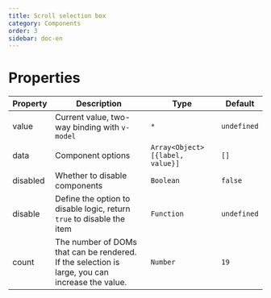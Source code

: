 ```yaml
---
title: Scroll selection box
category: Components
order: 3
sidebar: doc-en
---
```


# Properties

| Property | Description | Type | Default |
| --- | --- | --- | --- |
| value | Current value, two-way binding with `v-model` | `*` | `undefined` |
| data | Component options | `Array<Object> [{label, value}]` | `[]` |
| disabled | Whether to disable components | `Boolean` | `false` |
| disable | Define the option to disable logic, return `true` to disable the item | `Function` | `undefined` |
| count | The number of DOMs that can be rendered. If the selection is large, you can increase the value. | `Number` | `19` |
